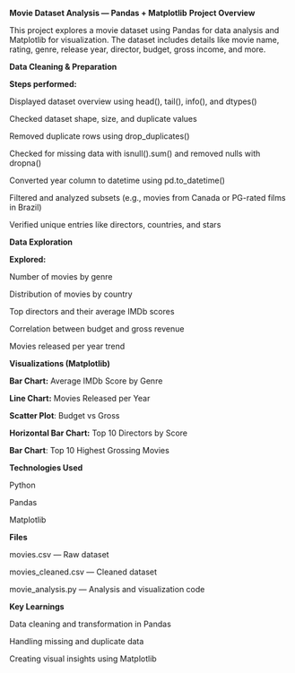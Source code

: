 **Movie Dataset Analysis — Pandas + Matplotlib**
**Project Overview**

This project explores a movie dataset using Pandas for data analysis and Matplotlib for visualization.
The dataset includes details like movie name, rating, genre, release year, director, budget, gross income, and more.

**Data Cleaning & Preparation**

**Steps performed:**

Displayed dataset overview using head(), tail(), info(), and dtypes()

Checked dataset shape, size, and duplicate values

Removed duplicate rows using drop_duplicates()

Checked for missing data with isnull().sum() and removed nulls with dropna()

Converted year column to datetime using pd.to_datetime()

Filtered and analyzed subsets (e.g., movies from Canada or PG-rated films in Brazil)

Verified unique entries like directors, countries, and stars

**Data Exploration**

**Explored:**

Number of movies by genre

Distribution of movies by country

Top directors and their average IMDb scores

Correlation between budget and gross revenue

Movies released per year trend

**Visualizations (Matplotlib)**

**Bar Chart:** Average IMDb Score by Genre

**Line Chart:** Movies Released per Year

**Scatter Plot**: Budget vs Gross

**Horizontal Bar Chart:** Top 10 Directors by Score

**Bar Chart**: Top 10 Highest Grossing Movies

**Technologies Used**

Python

Pandas

Matplotlib

**Files**

movies.csv — Raw dataset

movies_cleaned.csv — Cleaned dataset

movie_analysis.py — Analysis and visualization code

**Key Learnings**

Data cleaning and transformation in Pandas

Handling missing and duplicate data

Creating visual insights using Matplotlib
